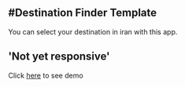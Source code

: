 #Destination Finder Template
---
You can select your destination in iran with this app.

'Not yet responsive'
---
Click [here](https://mahdiabqari.github.io/Destination-finder/) to see demo
